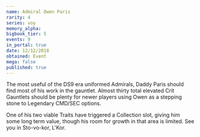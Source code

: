 ```yaml
---
name: Admiral Owen Paris
rarity: 4
series: voy
memory_alpha:
bigbook_tier: 5
events: 9
in_portal: true
date: 12/12/2018
obtained: Event
mega: false
published: true
---
```


The most useful of the DS9 era uniformed Admirals, Daddy Paris should find most of his work in the gauntlet. Almost thirty total elevated Crit Gauntlets should be plenty for newer players using Owen as a stepping stone to Legendary CMD/SEC options.

One of his two viable Traits have triggered a Collection slot, giving him some long term value, though his room for growth in that area is limited. See you in Sto-vo-kor, L'Kor.
